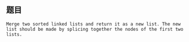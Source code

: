 ## 题目
    Merge two sorted linked lists and return it as a new list. The new list should be made by splicing together the nodes of the first two lists.